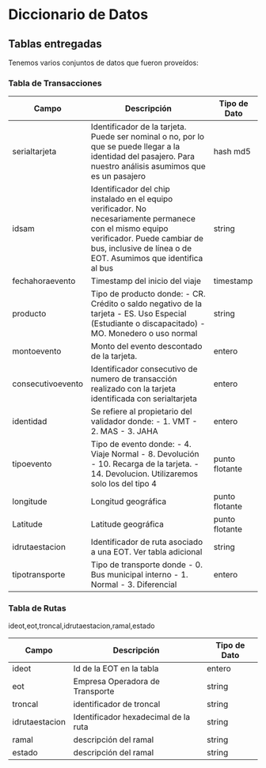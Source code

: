 # Diccionario de Datos

## Tablas entregadas

Tenemos varios conjuntos de datos que fueron proveídos:

### Tabla de Transacciones

|Campo|Descripción|Tipo de Dato|
|-----|-----------|------------|
|serialtarjeta|Identificador de la tarjeta. Puede ser nominal o no, por lo que se puede llegar a la identidad del pasajero. Para nuestro análisis asumimos que es un pasajero|hash md5|
|idsam|Identificador del chip instalado en el equipo verificador. No necesariamente permanece con el mismo equipo verificador. Puede cambiar de bus, inclusive de línea o de EOT. Asumimos que identifica al bus|string|
|fechahoraevento|Timestamp del inicio del viaje|timestamp|
|producto|Tipo de producto donde:  - CR. Crédito o saldo negativo de la tarjeta - ES. Uso Especial (Estudiante o discapacitado) - MO. Monedero o uso normal|string|
|montoevento|Monto del evento descontado de la tarjeta. |entero|
|consecutivoevento|Identificador consecutivo de numero de transacción realizado con la tarjeta identificada con serialtarjeta|entero|
|identidad|Se refiere al propietario del validador donde: - 1. VMT - 2. MAS - 3. JAHA |entero|
|tipoevento|Tipo de evento donde: - 4. Viaje Normal - 8. Devolución - 10. Recarga de la tarjeta. - 14. Devolucion. Utilizaremos solo los del tipo 4|punto flotante|
|longitude|Longitud geográfica|punto flotante|
|Latitude|Latitude geográfica|punto flotante|
|idrutaestacion|Identificador de ruta asociado a una EOT. Ver tabla adicional|string|
|tipotransporte|Tipo de transporte donde - 0. Bus municipal interno - 1. Normal  - 3. Diferencial|entero|

### Tabla de Rutas

ideot,eot,troncal,idrutaestacion,ramal,estado

|Campo|Descripción|Tipo de Dato|
|-----|-----------|------------|
|ideot|Id de la EOT en la tabla|entero|
|eot | Empresa Operadora de Transporte | string|
|troncal | identificador de troncal|string|
|idrutaestacion| Identificador hexadecimal de la ruta|string|
|ramal|descripción del ramal|string|
|estado|descripción del ramal|string|
